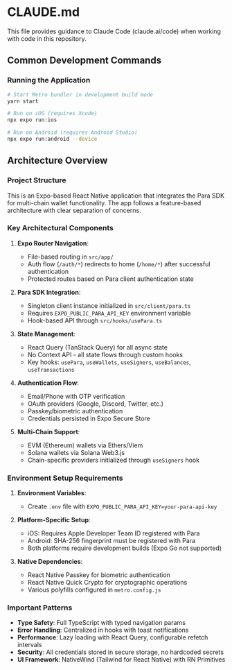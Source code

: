 # CLAUDE.md

This file provides guidance to Claude Code (claude.ai/code) when working with code in this repository.

## Common Development Commands

### Running the Application
```bash
# Start Metro bundler in development build mode
yarn start

# Run on iOS (requires Xcode)
npx expo run:ios

# Run on Android (requires Android Studio)
npx expo run:android --device
```

## Architecture Overview

### Project Structure
This is an Expo-based React Native application that integrates the Para SDK for multi-chain wallet functionality. The app follows a feature-based architecture with clear separation of concerns.

### Key Architectural Components

1. **Expo Router Navigation**: 
   - File-based routing in `src/app/`
   - Auth flow (`/auth/*`) redirects to home (`/home/*`) after successful authentication
   - Protected routes based on Para client authentication state

2. **Para SDK Integration**:
   - Singleton client instance initialized in `src/client/para.ts`
   - Requires `EXPO_PUBLIC_PARA_API_KEY` environment variable
   - Hook-based API through `src/hooks/usePara.ts`

3. **State Management**:
   - React Query (TanStack Query) for all async state
   - No Context API - all state flows through custom hooks
   - Key hooks: `usePara`, `useWallets`, `useSigners`, `useBalances`, `useTransactions`

4. **Authentication Flow**:
   - Email/Phone with OTP verification
   - OAuth providers (Google, Discord, Twitter, etc.)
   - Passkey/biometric authentication
   - Credentials persisted in Expo Secure Store

5. **Multi-Chain Support**:
   - EVM (Ethereum) wallets via Ethers/Viem
   - Solana wallets via Solana Web3.js
   - Chain-specific providers initialized through `useSigners` hook

### Environment Setup Requirements

1. **Environment Variables**:
   - Create `.env` file with `EXPO_PUBLIC_PARA_API_KEY=your-para-api-key`

2. **Platform-Specific Setup**:
   - iOS: Requires Apple Developer Team ID registered with Para
   - Android: SHA-256 fingerprint must be registered with Para
   - Both platforms require development builds (Expo Go not supported)

3. **Native Dependencies**:
   - React Native Passkey for biometric authentication
   - React Native Quick Crypto for cryptographic operations
   - Various polyfills configured in `metro.config.js`

### Important Patterns

- **Type Safety**: Full TypeScript with typed navigation params
- **Error Handling**: Centralized in hooks with toast notifications
- **Performance**: Lazy loading with React Query, configurable refetch intervals
- **Security**: All credentials stored in secure storage, no hardcoded secrets
- **UI Framework**: NativeWind (Tailwind for React Native) with RN Primitives
